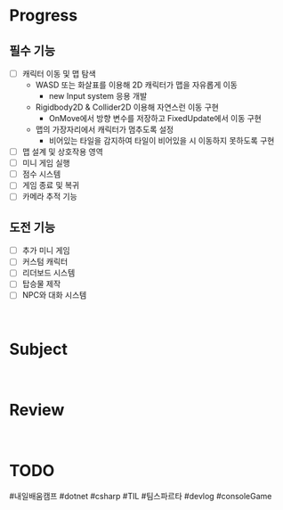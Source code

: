 # Progress
## 필수 기능
- [ ] 캐릭터 이동 및 맵 탐색
	- WASD 또는 화살표를 이용해 2D 캐릭터가 맵을 자유롭게 이동
		- new Input system 응용 개발
	- Rigidbody2D & Collider2D 이용해 자연스런 이동 구현
		- OnMove에서 방향 변수를 저장하고 FixedUpdate에서 이동 구현
	- 맵의 가장자리에서 캐릭터가 멈추도록 설정
		- 비어있는 타일을 감지하여 타일이 비어있을 시 이동하지 못하도록 구현
- [ ] 맵 설계 및 상호작용 영역
- [ ] 미니 게임 실행
- [ ] 점수 시스템
- [ ] 게임 종료 및 복귀
- [ ] 카메라 추적 기능

## 도전 기능
- [ ] 추가 미니 게임
- [ ] 커스텀 캐릭터
- [ ] 리더보드 시스템
- [ ] 탑승물 제작
- [ ] NPC와 대화 시스템

<br>

# Subject
<br>

# Review


<br>

# TODO


#내일배움캠프 #dotnet #csharp #TIL #팀스파르타 #devlog #consoleGame